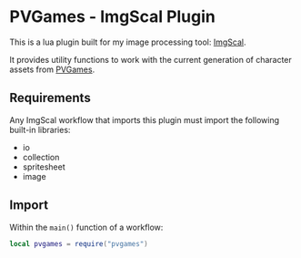 
# PVGames - ImgScal Plugin

This is a lua plugin built for my image processing tool: [ImgScal](https://github.com/ArtificialLegacy/imgscal).

It provides utility functions to work with the current generation of character assets from [PVGames](https://pvgames.itch.io/).

## Requirements

Any ImgScal workflow that imports this plugin must import the following built-in libraries:

* io
* collection
* spritesheet
* image

## Import

Within the `main()` function of a workflow:

```lua
local pvgames = require("pvgames")
```
